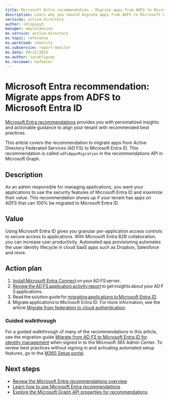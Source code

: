 ```yaml
---
title: Microsoft Entra recommendation - Migrate apps from ADFS to Microsoft Entra ID
description: Learn why you should migrate apps from ADFS to Microsoft Entra ID
services: active-directory
author: shlipsey3
manager: amycolannino
ms.service: active-directory
ms.topic: reference
ms.workload: identity
ms.subservice: report-monitor
ms.date: 09/22/2023
ms.author: sarahlipsey
ms.reviewer: hafowler
---
```

# Microsoft Entra recommendation: Migrate apps from ADFS to Microsoft Entra ID 

[Microsoft Entra recommendations](overview-recommendations.md) provides you with personalized insights and actionable guidance to align your tenant with recommended best practices.

This article covers the recommendation to migrate apps from Active Directory Federated Services (AD FS) to Microsoft Entra ID. This recommendation is called `adfsAppsMigration` in the recommendations API in Microsoft Graph.

## Description

As an admin responsible for managing applications, you want your applications to use the security features of Microsoft Entra ID and maximize their value. This recommendation shows up if your tenant has apps on ADFS that can 100% be migrated to Microsoft Entra ID.

## Value 

Using Microsoft Entra ID gives you granular per-application access controls to secure access to applications. With Microsoft Entra B2B collaboration, you can increase user productivity. Automated app provisioning automates the user identity lifecycle in cloud SaaS apps such as Dropbox, Salesforce and more. 

## Action plan

1. [Install Microsoft Entra Connect](../hybrid/connect/how-to-connect-install-roadmap.md) on your AD FS server. 
1. [Review the AD FS application activity report](~/identity/enterprise-apps/migrate-adfs-application-activity.md) to get insights about your AD FS applications. 
1. Read the solution guide for [migrating applications to Microsoft Entra ID](~/identity/enterprise-apps/migrate-adfs-apps-stages.md). 
1. Migrate applications to Microsoft Entra ID. For more information, see the article [Migrate from federation to cloud authentication](../hybrid/connect/migrate-from-federation-to-cloud-authentication.md).

### Guided walkthrough

For a guided walkthrough of many of the recommendations in this article, see the migration guide [Migrate from AD FS to Microsoft Entra ID for identity management](https://go.microsoft.com/fwlink/?linkid=2225005) when signed in to the Microsoft 365 Admin Center.  To review best practices without signing in and activating automated setup features, go to the [M365 Setup portal](https://go.microsoft.com/fwlink/?linkid=2229256).

## Next steps

- [Review the Microsoft Entra recommendations overview](overview-recommendations.md)
- [Learn how to use Microsoft Entra recommendations](howto-use-recommendations.md)
- [Explore the Microsoft Graph API properties for recommendations](/graph/api/resources/recommendation)
